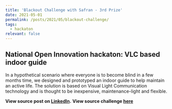 ```yaml
---
title: 'Blackout Challenge with Safran - 3rd Prize'
date: 2021-05-01
permalink: /posts/2021/05/blackout-challenge/
tags:
  - hackaton
relevant: false
---
```


## National Open Innovation hackaton: VLC based indoor guide

In a hypothetical scenario where everyone is to become blind in a few months time, we designed and prototyped an indoor guide to help maintain an active life.
The solution is based on Visual Light Communication technology and is thought to be inexpensive, maintenance-light and flexible.

**View source post on [LinkedIn](https://www.linkedin.com/posts/thomas-dambrin_boc2-blackoutchallenge-innovation-activity-6775386845497856000-w7NE).**
**View source challenge [here](https://www.agorize.com/fr/challenges/black-out-2)**